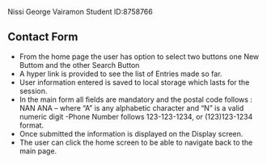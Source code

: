 Nissi George Vairamon Student ID:8758766

## Contact Form
- From the home page the user has option to select two buttons one New Buttom and the other Search Button
- A hyper link is provided to see the list of Entries made so far.
- User information entered is saved to local storage which lasts for the session.
- In the main form all fields are mandatory and the postal code follows : NAN ANA – where “A” is any alphabetic character and “N” is a valid numeric digit
-Phone Number follows 123-123-1234, or (123)123-1234 format.
- Once submitted the information is displayed on the Display screen.
- The user can click the home screen to be able to navigate back to the main page.